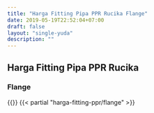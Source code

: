 ```yaml
---
title: "Harga Fitting Pipa PPR Rucika Flange"
date: 2019-05-19T22:52:04+07:00
draft: false
layout: "single-yuda"
description: ""
---
```


## Harga Fitting Pipa PPR Rucika
### Flange
{{<kontak-button>}}
{{< partial "harga-fitting-ppr/flange" >}}
